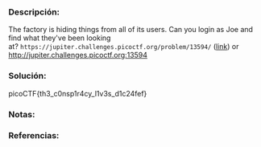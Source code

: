 ### Descripción: 
The factory is hiding things from all of its users. Can you login as Joe and find what they've been looking at? `https://jupiter.challenges.picoctf.org/problem/13594/` ([link](https://jupiter.challenges.picoctf.org/problem/13594/)) or http://jupiter.challenges.picoctf.org:13594
### Solución:
picoCTF{th3_c0nsp1r4cy_l1v3s_d1c24fef}
### Notas:

### Referencias: